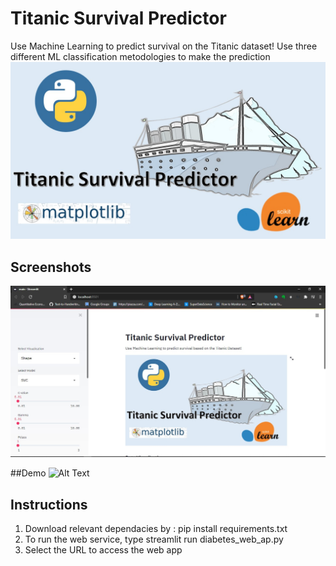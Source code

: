 # Titanic Survival Predictor
Use Machine Learning to predict survival on the Titanic dataset!
Use three different ML classification metodologies to make the prediction
![Alt Text](titanic_bg.jpg)
## Screenshots
![Alt Text](demo_ss.jpg)

##Demo
![Alt Text](demo.gif)

## Instructions
1. Download relevant dependacies by : pip install requirements.txt
2. To run the web service, type streamlit run  diabetes_web_ap.py
3. Select the URL to access the web app